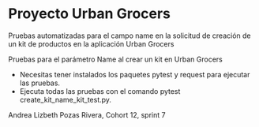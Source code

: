 # Proyecto Urban Grocers 

Pruebas automatizadas para el campo name en la solicitud de creación de un kit de productos en la aplicación Urban Grocers 

Pruebas para el parámetro Name al crear un kit en Urban Grocers
- Necesitas tener instalados los paquetes pytest y request para ejecutar las pruebas.
- Ejecuta todas las pruebas con el comando pytest create_kit_name_kit_test.py.

Andrea Lizbeth Pozas Rivera, Cohort 12, sprint 7 
